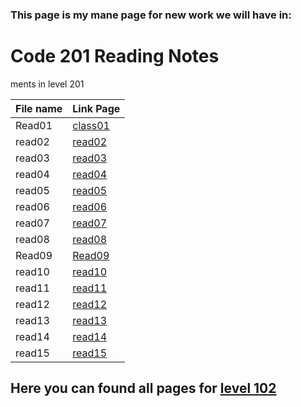 ### This page is my mane page for new work we will have in:

# Code 201 Reading Notes

ments in level 201

File name | Link Page
------------ | -------------
Read01 | [class01](class01.md)
read02 | [read02](class02.md)
read03 | [read03]()
read04 | [read04]()
read05 | [read05]()
read06 | [read06]()
read07 | [read07]()
read08 | [read08]()
Read09 | [Read09]()
read10 | [read10]()
read11 | [read11]()
read12 | [read12]()
read13 | [read13]()
read14 | [read14]()
read15 | [read15]()


## Here you can found all pages for [level 102](Code102ReadingNotes.md) 

